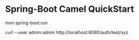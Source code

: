# Spring-Boot Camel QuickStart
mvn spring-boot:run

curl --user admin:admin http://localhost:8080/auth/test/xyz


